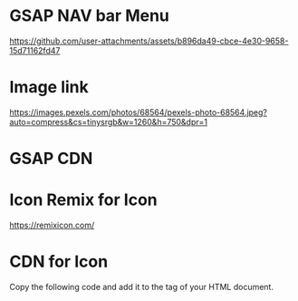 # GSAP NAV bar Menu

https://github.com/user-attachments/assets/b896da49-cbce-4e30-9658-15d71162fd47

# Image link

https://images.pexels.com/photos/68564/pexels-photo-68564.jpeg?auto=compress&cs=tinysrgb&w=1260&h=750&dpr=1

# GSAP CDN

<script src="https://cdnjs.cloudflare.com/ajax/libs/gsap/3.12.5/gsap.min.js" integrity="sha512-7eHRwcbYkK4d9g/6tD/mhkf++eoTHwpNM9woBxtPUBWm67zeAfFC+HrdoE2GanKeocly/VxeLvIqwvCdk7qScg==" crossorigin="anonymous" referrerpolicy="no-referrer"></script>


# Icon Remix for Icon

https://remixicon.com/

# CDN for Icon
Copy the following code and add it to the <head> tag of your HTML document.

<link
    href="https://cdn.jsdelivr.net/npm/remixicon@4.5.0/fonts/remixicon.css"
    rel="stylesheet"
/>
